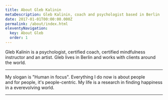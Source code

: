 ```yaml
---
title: About Gleb Kalinin
metaDescription: Gleb Kalinin, coach and psychologist based in Berlin
date: 2017-01-01T00:00:00.000Z
permalink: /about/index.html
eleventyNavigation:
  key: About Gleb
  order: 1
---
```




Gleb Kalinin is a psychologist, certified coach, certified mindfulness instructor and an artist. Gleb lives in Berlin and works with clients around the world. 

- - -

My slogan is "Human in focus". Everything I do now is about people and for people, it's people-centric. My life is a research in finding happiness in a everevolving world.

- - -


